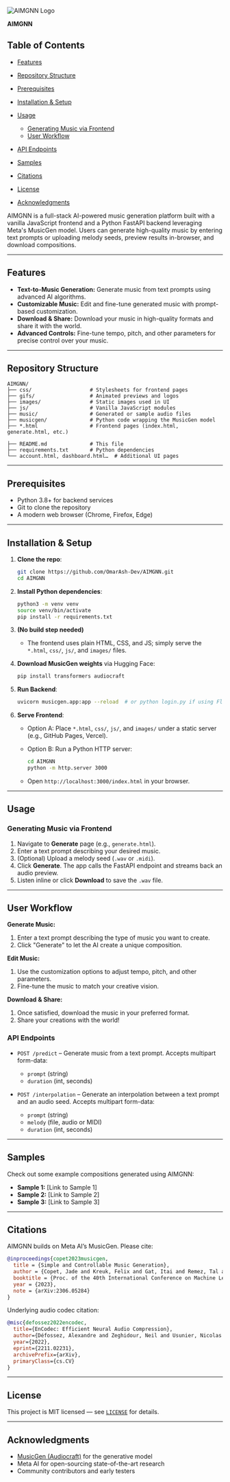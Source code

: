 ![AIMGNN Logo](images/logo.png)

**AIMGNN**

## Table of Contents

* [Features](#features)
* [Repository Structure](#repository-structure)
* [Prerequisites](#prerequisites)
* [Installation & Setup](#installation--setup)
* [Usage](#usage)

  * [Generating Music via Frontend](#generating-music-via-frontend)
  * [User Workflow](#user-workflow)
* [API Endpoints](#api-endpoints)
* [Samples](#samples)
* [Citations](#citations)
* [License](#license)
* [Acknowledgments](#acknowledgments)

AIMGNN is a full-stack AI-powered music generation platform built with a vanilla JavaScript frontend and a Python FastAPI backend leveraging Meta's MusicGen model. Users can generate high-quality music by entering text prompts or uploading melody seeds, preview results in-browser, and download compositions.

---

## Features

* **Text-to-Music Generation:** Generate music from text prompts using advanced AI algorithms.
* **Customizable Music:** Edit and fine-tune generated music with prompt-based customization.
* **Download & Share:** Download your music in high-quality formats and share it with the world.
* **Advanced Controls:** Fine-tune tempo, pitch, and other parameters for precise control over your music.

---

## Repository Structure

```
AIMGNN/
├── css/                   # Stylesheets for frontend pages
├── gifs/                  # Animated previews and logos
├── images/                # Static images used in UI
├── js/                    # Vanilla JavaScript modules
├── music/                 # Generated or sample audio files
├── musicgen/              # Python code wrapping the MusicGen model
├── *.html                 # Frontend pages (index.html, generate.html, etc.)

├── README.md              # This file
├── requirements.txt       # Python dependencies
└── account.html, dashboard.html…  # Additional UI pages
```

---

## Prerequisites

* Python 3.8+ for backend services
* Git to clone the repository
* A modern web browser (Chrome, Firefox, Edge)

---

## Installation & Setup

1. **Clone the repo**:

   ```bash
   git clone https://github.com/OmarAsh-Dev/AIMGNN.git
   cd AIMGNN
   ```

2. **Install Python dependencies**:

   ```bash
   python3 -m venv venv
   source venv/bin/activate
   pip install -r requirements.txt
   ```

3. **(No build step needed)**

   * The frontend uses plain HTML, CSS, and JS; simply serve the `*.html`, `css/`, `js/`, and `images/` files.

4. **Download MusicGen weights** via Hugging Face:

   ```bash
   pip install transformers audiocraft
   ```

5. **Run Backend**:

   ```bash
   uvicorn musicgen.app:app --reload  # or python login.py if using Flask
   ```

6. **Serve Frontend**:

   * Option A: Place `*.html`, `css/`, `js/`, and `images/` under a static server (e.g., GitHub Pages, Vercel).
   * Option B: Run a Python HTTP server:

     ```bash
     cd AIMGNN
     python -m http.server 3000
     ```
   * Open `http://localhost:3000/index.html` in your browser.

---

## Usage

### Generating Music via Frontend

1. Navigate to **Generate** page (e.g., `generate.html`).
2. Enter a text prompt describing your desired music.
3. (Optional) Upload a melody seed (`.wav` or `.midi`).
4. Click **Generate**. The app calls the FastAPI endpoint and streams back an audio preview.
5. Listen inline or click **Download** to save the `.wav` file.

---

## User Workflow

**Generate Music:**

1. Enter a text prompt describing the type of music you want to create.
2. Click "Generate" to let the AI create a unique composition.

**Edit Music:**

1. Use the customization options to adjust tempo, pitch, and other parameters.
2. Fine-tune the music to match your creative vision.

**Download & Share:**

1. Once satisfied, download the music in your preferred format.
2. Share your creations with the world!

### API Endpoints

* `POST /predict` – Generate music from a text prompt. Accepts multipart form-data:

  * `prompt` (string)
  * `duration` (int, seconds)

* `POST /interpolation` – Generate an interpolation between a text prompt and an audio seed. Accepts multipart form-data:

  * `prompt` (string)
  * `melody` (file, audio or MIDI)
  * `duration` (int, seconds)

---

## Samples

Check out some example compositions generated using AIMGNN:

* **Sample 1:** \[Link to Sample 1]
* **Sample 2:** \[Link to Sample 2]
* **Sample 3:** \[Link to Sample 3]

---

## Citations

AIMGNN builds on Meta AI’s MusicGen. Please cite:

```bibtex
@inproceedings{copet2023musicgen,
  title = {Simple and Controllable Music Generation},
  author = {Copet, Jade and Kreuk, Felix and Gat, Itai and Remez, Tal and Kant, David and Synnaeve, Gabriel and Adi, Yossi and Défossez, Alexandre},
  booktitle = {Proc. of the 40th International Conference on Machine Learning},
  year = {2023},
  note = {arXiv:2306.05284}
}
```

Underlying audio codec citation:

```bibtex
@misc{defossez2022encodec,
  title={EnCodec: Efficient Neural Audio Compression},
  author={Défossez, Alexandre and Zeghidour, Neil and Usunier, Nicolas and Bottou, Léon and Synnaeve, Gabriel},
  year={2022},
  eprint={2211.02231},
  archivePrefix={arXiv},
  primaryClass={cs.CV}
}
```

---

## License

This project is MIT licensed — see [`LICENSE`](LICENSE) for details.

---

## Acknowledgments

* [MusicGen (Audiocraft)](https://github.com/facebookresearch/audiocraft) for the generative model
* Meta AI for open-sourcing state-of-the-art research
* Community contributors and early testers
